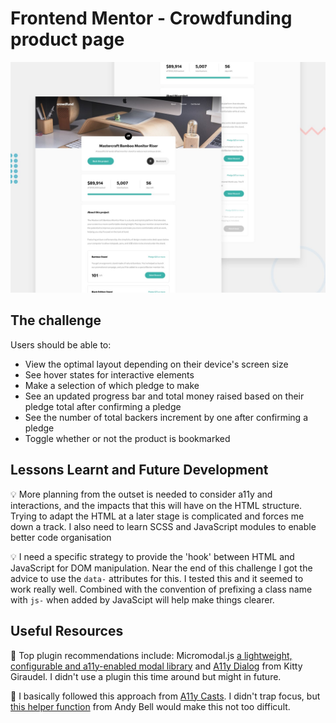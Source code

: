 # Frontend Mentor - Crowdfunding product page

![Design preview for the Crowdfunding product page coding challenge](./design/desktop-preview.jpg)

## The challenge

Users should be able to:

- View the optimal layout depending on their device's screen size
- See hover states for interactive elements
- Make a selection of which pledge to make
- See an updated progress bar and total money raised based on their pledge total after confirming a pledge
- See the number of total backers increment by one after confirming a pledge
- Toggle whether or not the product is bookmarked

## Lessons Learnt and Future Development

💡 More planning from the outset is needed to consider a11y and interactions, and the impacts that this will have on the HTML structure. Trying to adapt the HTML at a later stage is complicated and forces me down a track. I also need to learn SCSS and JavaScript modules to enable better code organisation

💡 I need a specific strategy to provide the 'hook' between HTML and JavaScript for DOM manipulation. Near the end of this challenge I got the advice to use the `data-` attributes for this. I tested this and it seemed to work really well. Combined with the convention of prefixing a class name with `js-` when added by JavaScipt will help make things clearer.

## Useful Resources

🔗 Top plugin recommendations include: Micromodal.js [a lightweight, configurable and a11y-enabled modal library](https://micromodal.now.sh/) and [A11y Dialog](https://micromodal.now.sh/) from Kitty Giraudel. I didn't use a plugin this time around but might in future.

🔗 I basically followed this approach from [A11y Casts](https://www.youtube.com/watch?v=JS68faEUduk&list=PLNYkxOF6rcICWx0C9LVWWVqvHlYJyqw7g&index=30). I didn't trap focus, but [this helper function](https://piccalil.li/quick-tip/load-all-focusable-elements-with-javascript) from Andy Bell would make this not too difficult.
